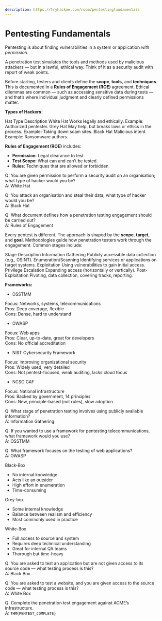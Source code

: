 ```yaml
---
description: https://tryhackme.com/room/pentestingfundamentals
---
```


# Pentesting Fundamentals

Pentesting is about finding vulnerabilities in a system or application _with permission_.

A penetration test simulates the tools and methods used by malicious attackers — but in a lawful, ethical way. Think of it as a security audit with report of weak points.

Before starting, testers and clients define the **scope**, **tools**, and **techniques**. This is documented in a **Rules of Engagement (ROE)** agreement. Ethical dilemmas are common — such as accessing sensitive data during tests — and that’s where individual judgment and clearly defined permissions matter.

**Types of Hackers:**

Hat Type Description White Hat Works legally and ethically. Example: Authorized pentester. Grey Hat May help, but breaks laws or ethics in the process. Example: Taking down scam sites. Black Hat Malicious intent. Example: Ransomware authors.

**Rules of Engagement (ROE)** includes:

* **Permission**: Legal clearance to test.
* **Test Scope**: What can and can’t be tested.
* **Rules**: Techniques that are allowed or forbidden.

Q: You are given permission to perform a security audit on an organisation; what type of hacker would you be?\
A: White Hat

Q: You attack an organisation and steal their data, what type of hacker would you be?\
A: Black Hat

Q: What document defines how a penetration testing engagement should be carried out?\
A: Rules of Engagement

Every pentest is different. The approach is shaped by the **scope**, **target**, and **goal**. Methodologies guide how penetration testers work through the engagement. Common stages include:

Stage Description Information Gathering Publicly accessible data collection (e.g., OSINT). Enumeration/Scanning Identifying services or applications on target systems. Exploitation Using vulnerabilities to gain initial access. Privilege Escalation Expanding access (horizontally or vertically). Post-Exploitation Pivoting, data collection, covering tracks, reporting.

**Frameworks:**

* OSSTMM

Focus: Networks, systems, telecommunications\
Pros: Deep coverage, flexible\
Cons: Dense, hard to understand

* OWASP

Focus: Web apps\
Pros: Clear, up-to-date, great for developers\
Cons: No official accreditation

* NIST Cybersecurity Framework

Focus: Improving organizational security\
Pros: Widely used, very detailed\
Cons: Not pentest-focused, weak auditing, lacks cloud focus

* NCSC CAF

Focus: National infrastructure\
Pros: Backed by government, 14 principles\
Cons: New, principle-based (not rules), slow adoption

Q: What stage of penetration testing involves using publicly available information?\
A: Information Gathering

Q: If you wanted to use a framework for pentesting telecommunications, what framework would you use?\
A: OSSTMM

Q: What framework focuses on the testing of web applications?\
A: OWASP



Black-Box

* No internal knowledge
* Acts like an outsider
* High effort in enumeration
* Time-consuming

Grey-box

* Some internal knowledge
* Balance between realism and efficiency
* Most commonly used in practice

White-Box

* Full access to source and system
* Requires deep technical understanding
* Great for internal QA teams
* Thorough but time-heavy

Q: You are asked to test an application but are not given access to its source code — what testing process is this?\
A: Black Box

Q: You are asked to test a website, and you are given access to the source code — what testing process is this?\
A: White Box

Q: Complete the penetration test engagement against ACME’s infrastructure.\
A: `THM{PENTEST_COMPLETE}`
